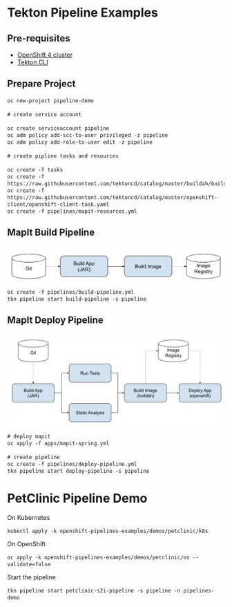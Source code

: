 # Tekton Pipeline Examples


## Pre-requisites
* [OpenShift 4 cluster](http://cloud.redhat.com)
* [Tekton CLI](https://github.com/tektoncd/cli/releases/latest)

## Prepare Project

```
oc new-project pipeline-demo

# create service account

oc create serviceaccount pipeline
oc adm policy add-scc-to-user privileged -z pipeline
oc adm policy add-role-to-user edit -z pipeline

# create pipline tasks and resources

oc create -f tasks
oc create -f https://raw.githubusercontent.com/tektoncd/catalog/master/buildah/buildah.yaml
oc create -f https://raw.githubusercontent.com/tektoncd/catalog/master/openshift-client/openshift-client-task.yaml
oc create -f pipelines/mapit-resources.yml
```

## MapIt Build Pipeline

<img align="center" width="600" src="images/mapit-build-pipeline.png">

```
oc create -f pipelines/build-pipeline.yml
tkn pipeline start build-pipeline -s pipeline
```

## MapIt Deploy Pipeline

<img align="center" width="700" src="images/mapit-deploy-pipeline.png">

```
# deploy mapit
oc apply -f apps/mapit-spring.yml

# create pipeline
oc create -f pipelines/deploy-pipeline.yml
tkn pipeline start deploy-pipeline -s pipeline
```

# PetClinic Pipeline Demo

On Kubernetes
```
kubectl apply -k openshift-pipelines-examples/demos/petclinic/k8s
```

On OpenShift
```
oc apply -k openshift-pipelines-examples/demos/petclinic/os --validate=false
```

Start the pipeline
```
tkn pipeline start petclinic-s2i-pipeline -s pipeline -n pipelines-demo
```
